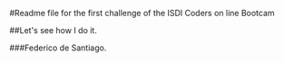 #Readme file for the first challenge of the ISDI Coders on line Bootcam

##Let's see how I do it.

###Federico de Santiago.
